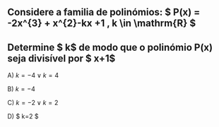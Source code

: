 ## Considere a familia de polinómios: $ P(x) = -2x^{3} + x^{2}-kx +1  ,  k \in \mathrm{R} $


## Determine $ k$ de modo que o polinómio P(x) seja divisível por $ x+1$

A) $k=-4 \vee k= 4$

B) $k=-4$

C) $k= -2  \vee k=2$

D) $ k=2 $
